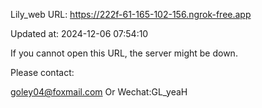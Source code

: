 Lily_web URL: https://222f-61-165-102-156.ngrok-free.app

Updated at: 2024-12-06 07:54:10

If you cannot open this URL, the server might be down.

Please contact: 

goley04@foxmail.com Or Wechat:GL_yeaH